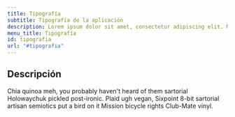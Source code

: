 ```yaml
---
title: Tipografía
subtitle: Tipografía de la aplicación
description: Lorem ipsum dolor sit amet, consectetur adipiscing elit. Morbi facilisis et diam a aliquam. Quisque tellus diam, venenatis sit amet semper consequat.
menu_title: Tipografía
id: tipografia   
url: "#tipografia"
---
```

 
## Descripción
Chia quinoa meh, you probably haven't heard of them sartorial Holowaychuk pickled post-ironic. Plaid ugh vegan, Sixpoint 8-bit sartorial artisan semiotics put a bird on it Mission bicycle rights Club-Mate vinyl.